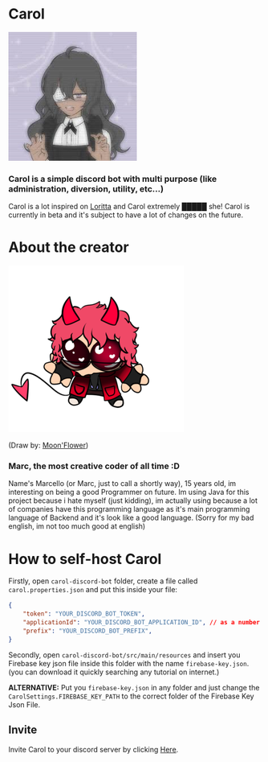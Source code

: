 # Carol

![Imagem](https://github.com/MarcelloDev6001/CarolBot/blob/main/avatar.png)
### Carol is a simple discord bot with multi purpose (like administration, diversion, utility, etc...)

Carol is a lot inspired on [Loritta](https://github.com/LorittaBot/Loritta) and Carol extremely █████ she!
Carol is currently in beta and it's subject to have a lot of changes on the future.

# About the creator

![Imagem](https://github.com/MarcelloDev6001/CarolBot/blob/main/marc-avatar.png)

(Draw by: [Moon'Flower](https://www.youtube.com/@themoonflowy))
### Marc, the most creative coder of all time :D
Name's Marcello (or Marc, just to call a shortly way), 15 years old, im interesting on being a good Programmer on future.
Im using Java for this project because i hate myself (just kidding),
im actually using because a lot of companies have this programming language as it's main programming language of Backend and it's look like a good language.
(Sorry for my bad english, im not too much good at english)

# How to self-host Carol

Firstly, open `carol-discord-bot` folder, create a file called `carol.properties.json` and put this inside your file:

```json
{
    "token": "YOUR_DISCORD_BOT_TOKEN",
    "applicationId": "YOUR_DISCORD_BOT_APPLICATION_ID", // as a number value
    "prefix": "YOUR_DISCORD_BOT_PREFIX",
}
```

Secondly, open `carol-discord-bot/src/main/resources` and insert you Firebase key json file inside this folder with the name `firebase-key.json`. (you can download it quickly searching any tutorial on internet.)

**ALTERNATIVE:** Put you `firebase-key.json` in any folder and just change the `CarolSettings.FIREBASE_KEY_PATH` to the correct folder of the Firebase Key Json File.

## Invite

Invite Carol to your discord server by clicking [Here](https://discord.com/oauth2/authorize?client_id=1214985204985241600&permissions=8&integration_type=0&scope=bot).
